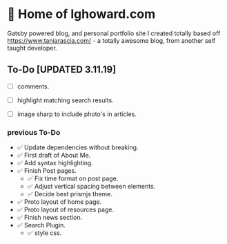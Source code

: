 # 🚀  Home of lghoward.com

Gatsby powered blog, and personal portfolio site I created totally based off https://www.taniarascia.com/ - a totally awesome blog, from another self taught developer.

## To-Do [UPDATED 3.11.19]

- [ ] comments.
- [ ] highlight matching search results.
- [ ] image sharp to include photo's in articles.


### previous To-Do

- ✅ Update dependencies without breaking.
- ✅ First draft of About Me.
- ✅ Add syntax highlighting.
- ✅ Finish Post pages.
  - ✅ Fix time format on post page.
  - ✅ Adjust vertical spacing between elements.
  - ✅ Decide best prismjs theme.
- ✅ Proto layout of home page.
- ✅ Proto layout of resources page.
- ✅ Finish news section.
- ✅ Search Plugin.
  - ✅ style css.